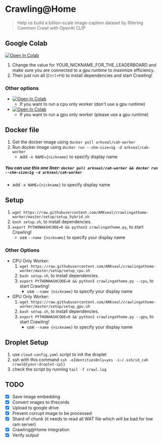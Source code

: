 # Crawling@Home

> Help us build a billion-scale image-caption dataset by filtering Common Crawl with OpenAI CLIP

## Google Colab
[![Open In Colab](https://colab.research.google.com/assets/colab-badge.svg)](https://colab.research.google.com/github/ARKseal/crawlingathome-worker/blob/master/notebooks/hybrid-worker.ipynb)

1. Change the value for YOUR_NICKNAME_FOR_THE_LEADERBOARD and make sure you are connected to a gpu runtime to maximize efficiency.
2. Then just run all (`Ctrl+F9`) to install dependencies and start Crawling!

### Other options

- [![Open In Colab](https://colab.research.google.com/assets/colab-badge.svg)](https://colab.research.google.com/github/ARKseal/crawlingathome-worker/blob/master/notebooks/cpu-worker.ipynb) 
    * If you want to run a cpu only worker (don't use a gpu runtime)
- [![Open In Colab](https://colab.research.google.com/assets/colab-badge.svg)](https://colab.research.google.com/github/ARKseal/crawlingathome-worker/blob/master/notebooks/gpu-worker.ipynb)
    * If you want to run a gpu only worker (please use a gpu runtime)

## Docker file
1. Get the docker image using `docker pull arkseal/cah-worker`
2. Run docker image using `docker run --shm-size=1g -d arkseal/cah-worker`
    - add `-e NAME={nickname}` to specify display name
##### You can use this one liner: `docker pull arkseal/cah-worker && docker run --shm-size=1g -d arkseal/cah-worker`
- add `-e NAME={nickname}` to specify display name

## Setup
1. `wget https://raw.githubusercontent.com/ARKseal/crawlingathome-worker/master/setup/setup_hybrid.sh`
2. `bash setup.sh`, to install dependencies.
3. `export PYTHONHASHCODE=0 && python3 crawlingathome.py`, to start Crawling!
    * use `--name {nickname}` to specify your display name
### Other Options
- CPU Only Worker:
    1. `wget https://raw.githubusercontent.com/ARKseal/crawlingathome-worker/master/setup/setup_cpu.sh`
    2. `bash setup.sh`, to install dependencies.
    3. `export PYTHONHASHCODE=0 && python3 crawlingathome.py --cpu`, to start Crawling!
        * use `--name {nickname}` to specify your display name
- GPU Only Worker:
    1. `wget https://raw.githubusercontent.com/ARKseal/crawlingathome-worker/master/setup/setup_gpu.sh`
    2. `bash setup.sh`, to install dependencies.
    3. `export PYTHONHASHCODE=0 && python3 crawlingathome.py --gpu`, to start Crawling!
        * use `--name {nickname}` to specify your display name

## Droplet Setup
1. use `cloud-config.yaml` script to init the droplet
2. ssh with this command `ssh -oIdentitiesOnly=yes -i~/.ssh/id_cah crawl@{your-droplet-ip}}`
3. check the script by running `tail -f crawl.log`

## TODO
- [x] Save image embedding 
- [x] Convert images to tfrecords
- [x] Upload to google drive
- [x] Prevent corrupt image to be processed
- [x] Shard of chunk (it needs to read all WAT file which will be bad for low ram server)
- [x] Crawling@Home integration
- [x] Verify output
